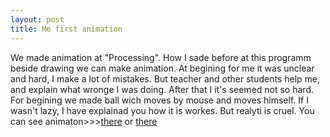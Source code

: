 ```yaml
---
layout: post
title: Me first animation
---
```

We made animation at "Processing". How I sade before at this programm beside drawing we can make animation. At begining for me it was unclear and hard, I make a lot of mistakes. But teacher and other students help me, and explain what wronge I was doing. After that I it's seemed not so hard. For begining we made ball wich moves by mouse and moves himself. If I wasn't lazy, I have explainad you how it is workes. But realyti is cruel.
You can see animaton>>>[there](https://ulpan.github.io/Animation/) or [there](https://ulpan.github.io/Zeref/)

